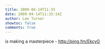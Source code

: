 ```yaml
---
title: 2009-04-14T11-33
date: 2009-04-14T11:33:14Z
author: Lee Turner
showtoc: false
comments: true
---
```


is making a masterpiece - http://ping.fm/EkcyG

